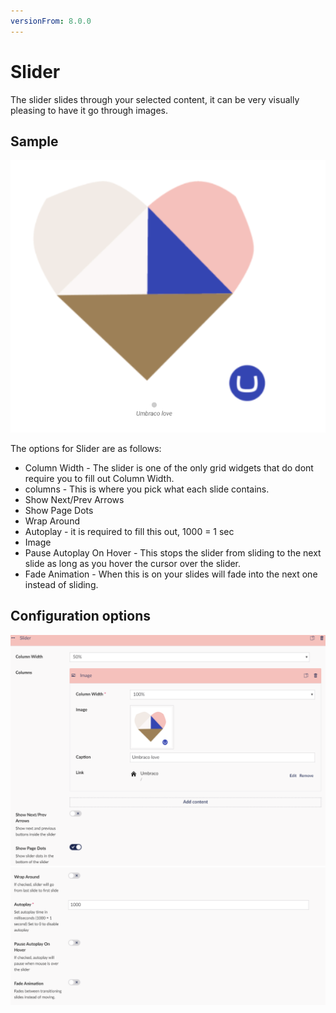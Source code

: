 ```yaml
---
versionFrom: 8.0.0
---
```


# Slider

The slider slides through your selected content, it can be very visually pleasing to have it go through images.

## Sample

![Slider Frontend](images/Slider-frontend.png)

The options for Slider are as follows:

- Column Width - The slider is one of the only grid widgets that do dont require you to fill out Column Width.
- columns - This is where you pick what each slide contains.
- Show Next/Prev Arrows
- Show Page Dots
- Wrap Around
- Autoplay - it is required to fill this out, 1000 = 1 sec
- Image
- Pause Autoplay On Hover - This stops the slider from sliding to the next slide as long as you hover the cursor over the slider.
- Fade Animation - When this is on your slides will fade into the next one instead of sliding.

## Configuration options

![Slider Backoffice](images/Slider-backoffice1.png)![Slider Backoffice](images/Slider-backoffice2.png)
